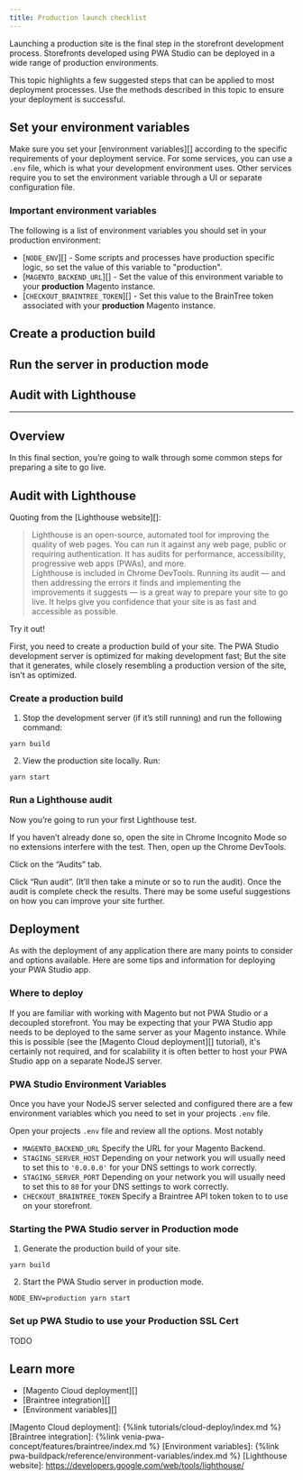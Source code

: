 ```yaml
---
title: Production launch checklist
---
```


Launching a production site is the final step in the storefront development process.
Storefronts developed using PWA Studio can be deployed in a wide range of production environments.

This topic highlights a few suggested steps that can be applied to most deployment processes.
Use the methods described in this topic to ensure your deployment is successful.

## Set your environment variables

Make sure you set your [environment variables][] according to the specific requirements of your deployment service.
For some services, you can use a `.env` file, which is what your development environment uses.
Other services require you to set the environment variable through a UI or separate configuration file.

### Important environment variables

The following is a list of environment variables you should set in your production environment:

-    [`NODE_ENV`][] - Some scripts and processes have production specific logic, so set the value of this variable to "production".
-    [`MAGENTO_BACKEND_URL`][] - Set the value of this environment variable to your **production** Magento instance.
-    [`CHECKOUT_BRAINTREE_TOKEN`][] - Set this value to the BrainTree token associated with your **production** Magento instance.

## Create a production build



## Run the server in production mode

## Audit with Lighthouse

---

## Overview

In this final section, you’re going to walk through some common steps for preparing a site to go live.

## Audit with Lighthouse

Quoting from the [Lighthouse website][]:

> Lighthouse is an open-source, automated tool for improving the quality of web pages. You can run it against any web page, public or requiring authentication. It has audits for performance, accessibility, progressive web apps (PWAs), and more.  
> Lighthouse is included in Chrome DevTools. Running its audit — and then addressing the errors it finds and implementing the improvements it suggests — is a great way to prepare your site to go live. It helps give you confidence that your site is as fast and accessible as possible.

Try it out!

First, you need to create a production build of your site. The PWA Studio development server is optimized for making development fast; But the site that it generates, while closely resembling a production version of the site, isn’t as optimized.

### Create a production build

1.  Stop the development server (if it’s still running) and run the following command:
```shell
yarn build
```
2.  View the production site locally. Run:
```shell
yarn start
```

### Run a Lighthouse audit

Now you’re going to run your first Lighthouse test.

If you haven’t already done so, open the site in Chrome Incognito Mode so no extensions interfere with the test. Then, open up the Chrome DevTools.

Click on the “Audits” tab.

Click “Run audit”. (It’ll then take a minute or so to run the audit). 
Once the audit is complete check the results. 
There may be some useful suggestions on how you can improve your site further.

## Deployment

As with the deployment of any application there are many points to consider and options available.
Here are some tips and information for deploying your PWA Studio app.

### Where to deploy 

If you are familiar with working with Magento but not PWA Studio or a decoupled storefront.
You may be expecting that your PWA Studio app needs to be deployed to the same server as your Magento instance.
While this is possible (see the [Magento Cloud deployment][] tutorial), it's certainly not required, 
and for scalability it is often better to host your PWA Studio app on a separate NodeJS server.

### PWA Studio Environment Variables

Once you have your NodeJS server selected and configured there are a few 
environment variables which you need to set in your projects `.env` file.

Open your projects `.env` file and review all the options.  Most notably

-   `MAGENTO_BACKEND_URL`
    Specify the URL for your Magento Backend.
-   `STAGING_SERVER_HOST`
    Depending on your network you will usually need to set this to `'0.0.0.0'` for your DNS settings to work correctly.
-   `STAGING_SERVER_PORT`
    Depending on your network you will usually need to set this to `80` for your DNS settings to work correctly.
-   `CHECKOUT_BRAINTREE_TOKEN`
    Specify a Braintree API token token to to use on your storefront.

### Starting the PWA Studio server in Production mode

1.  Generate the production build of your site.
```shell
yarn build
```
2.  Start the PWA Studio server in production mode.
```shell
NODE_ENV=production yarn start
```

### Set up PWA Studio to use your Production SSL Cert

TODO


## Learn more

-   [Magento Cloud deployment][]
-   [Braintree integration][]
-   [Environment variables][]

[Magento Cloud deployment]: {%link tutorials/cloud-deploy/index.md %}
[Braintree integration]: {%link venia-pwa-concept/features/braintree/index.md %}
[Environment variables]: {%link pwa-buildpack/reference/environment-variables/index.md %}
[Lighthouse website]: https://developers.google.com/web/tools/lighthouse/